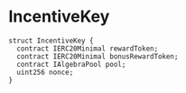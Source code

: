 # IncentiveKey



```solidity
struct IncentiveKey {
  contract IERC20Minimal rewardToken;
  contract IERC20Minimal bonusRewardToken;
  contract IAlgebraPool pool;
  uint256 nonce;
}
```
